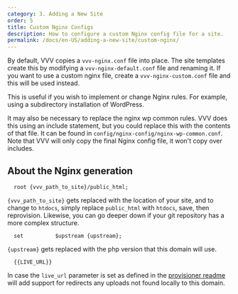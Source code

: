```yaml
---
category: 3. Adding a New Site
order: 5
title: Custom Nginx Configs
description: How to configure a custom Nginx config file for a site.
permalink: /docs/en-US/adding-a-new-site/custom-nginx/
---
```


By default, VVV copies a `vvv-nginx.conf` file into place. The site templates create this by modifying a `vvv-nginx-default.conf` file and renaming it. If you want to use a custom nginx file, create a `vvv-nginx-custom.conf` file and this will be used instead.

This is useful if you wish to implement or change Nginx rules. For example, using a subdirectory installation of WordPress.

It may also be necessary to replace the nginx wp common rules. VVV does this using an include statement, but you could replace this with the contents of that file. It can be found in `config/nginx-config/nginx-wp-common.conf`. Note that VVV will only copy the final Nginx config file, it won't copy over includes.

## About the Nginx generation

```Nginx
  root {vvv_path_to_site}/public_html;
```

`{vvv_path_to_site}` gets replaced with the location of your site, and to change to `htdocs`, simply replace `public_html` with `htdocs`, save, then reprovision. Likewise, you can go deeper down if your git repository has a more complex structure.


```Nginx
  set          $upstream {upstream};
```

`{upstream}` gets replaced with the php version that this domain will use.

```Nginx
  {{LIVE_URL}}
```

In case the `live_url` parameter is set as defined in the [provisioner readme](https://github.com/Varying-Vagrant-Vagrants/custom-site-template) will add support for redirects any uploads not found locally to this domain.
